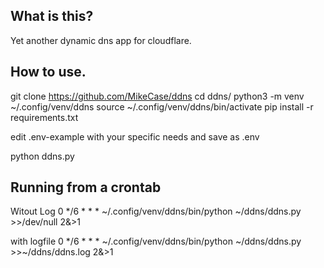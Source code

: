 ## What is this?
Yet another dynamic dns app for cloudflare.

## How to use.
git clone https://github.com/MikeCase/ddns
cd ddns/
python3 -m venv ~/.config/venv/ddns
source ~/.config/venv/ddns/bin/activate
pip install -r requirements.txt

edit .env-example with your specific needs and save as .env

python ddns.py

## Running from a crontab
Witout Log
0 */6 * * * ~/.config/venv/ddns/bin/python ~/ddns/ddns.py >>/dev/null 2&>1

with logfile
0 */6 * * * ~/.config/venv/ddns/bin/python ~/ddns/ddns.py >>~/ddns/ddns.log 2&>1
